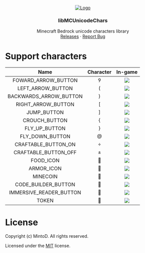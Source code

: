 <div align="center">
  <a href="https://github.com/MintoD/libMCUnicodeChars">
    <img src="https://raw.githubusercontent.com/MintoD/libMCUnicodeChars/main/assets/code-builder.png" alt="Logo" width="auto" height="auto">
  </a>

<h3 align="center">libMCUnicodeChars</h3>

  <p align="center">
    Minecraft Bedrock unicode characters library
    <br />
    <a href="https://github.com/MintoD/libMCUnicodeChars/releases">Releases</a>
    ·
    <a href="https://github.com/MintoD/libMCUnicodeChars/issues">Report Bug</a>
  </p>
</div>

# Support characters
|           Name          | Character |                                                 In-game                                                 |
|:-----------------------:|:---------:|:-------------------------------------------------------------------------------------------------------:|
|   FOWARD_ARROW_BUTTON   |          |      ![](https://raw.githubusercontent.com/MintoD/libMCUnicodeChars/main/assets/forward-arrow.png)      |
|    LEFT_ARROW_BUTTON    |          |        ![](https://raw.githubusercontent.com/MintoD/libMCUnicodeChars/main/assets/left-arrow.png)       |
|  BACKWARDS_ARROW_BUTTON |          |     ![](https://raw.githubusercontent.com/MintoD/libMCUnicodeChars/main/assets/down-arrow.png)     |
|    RIGHT_ARROW_BUTTON   |          |       ![](https://raw.githubusercontent.com/MintoD/libMCUnicodeChars/main/assets/right-arrow.png)       |
|       JUMP_BUTTON       |          |       ![](https://raw.githubusercontent.com/MintoD/libMCUnicodeChars/main/assets/jump-button.png)       |
|      CROUCH_BUTTON      |          |      ![](https://raw.githubusercontent.com/MintoD/libMCUnicodeChars/main/assets/crouch-button.png)      |
|      FLY_UP_BUTTON      |          |      ![](https://raw.githubusercontent.com/MintoD/libMCUnicodeChars/main/assets/fly-up-button.png)      |
|     FLY_DOWN_BUTTON     |          |     ![](https://raw.githubusercontent.com/MintoD/libMCUnicodeChars/main/assets/fly-down-button.png)     |
|   CRAFTABLE_BUTTON_ON   |          |       ![](https://raw.githubusercontent.com/MintoD/libMCUnicodeChars/main/assets/craftable-on.png)      |
|   CRAFTABLE_BUTTON_OFF  |          |      ![](https://raw.githubusercontent.com/MintoD/libMCUnicodeChars/main/assets/craftable-off.png)      |
|        FOOD_ICON        |          |           ![](https://raw.githubusercontent.com/MintoD/libMCUnicodeChars/main/assets/food.png)          |
|        ARMOR_ICON       |          |          ![](https://raw.githubusercontent.com/MintoD/libMCUnicodeChars/main/assets/armor.png)          |
|         MINECOIN        |          |         ![](https://raw.githubusercontent.com/MintoD/libMCUnicodeChars/main/assets/minecoin.png)        |
|   CODE_BUILDER_BUTTON   |          |       ![](https://raw.githubusercontent.com/MintoD/libMCUnicodeChars/main/assets/code-builder.png)      |
| IMMERSIVE_READER_BUTTON |          | ![](https://raw.githubusercontent.com/MintoD/libMCUnicodeChars/main/assets/immersive-reader-button.png) |
|          TOKEN          |          |          ![](https://raw.githubusercontent.com/MintoD/libMCUnicodeChars/main/assets/token.png)          |

# License
Copyright (c) MintoD. All rights reserved.

Licensed under the [MIT](https://github.com/MintoD/libMCUnicodeChars/blob/main/LICENSE) license.

